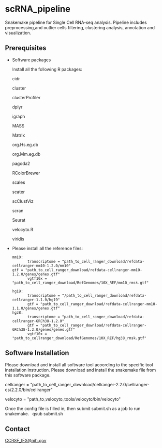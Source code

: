 # scRNA_pipeline
Snakemake pipeline for Single Cell RNA-seq analysis. Pipeline includes preprocessing,and outlier cells filtering, clustering analysis, annotation and visualization. 


## Prerequisites

 * Software packages
 
   Install all the following R packages:
   
   cidr
   
   cluster
   
   clusterProfiler
   
   dplyr
   
   igraph
   
   MASS
   
   Matrix
   
   org.Hs.eg.db
   
   org.Mm.eg.db
   
   pagoda2
   
   RColorBrewer
   
   scales
   
   scater
   
   scClustViz
   
   scran
   
   Seurat
   
   velocyto.R
   
   viridis

 
 * Please install all the reference files:
   
       mm10:
              transcriptome = "path_to_cell_ranger_download/refdata-cellranger-mm10-1.2.0/mm10"
       gtf = "path_to_cell_ranger_download/refdata-cellranger-mm10-1.2.0/genes/genes.gtf"
              vgtf10x = "path_to_cell_ranger_download/RefGenomes/10X_REF/mm10_rmsk.gtf"
             
       hg19:
              transcriptome = "/path_to_cell_ranger_download/refdata-cellranger-1.1.0/hg19"
              gtf = "path_to_cell_ranger_download/refdata-cellranger-mm10-1.1.0/genes/genes.gtf"
       hg38:
              transcriptome = "path_to_cell_ranger_download/refdata-cellranger-GRCh38-1.2.0"
              gtf = "path_to_cell_ranger_download/refdata-cellranger-GRCh38-1.2.0/genes/genes.gtf"
              vgtf10x = "path_to_cellranger_download/RefGenomes/10X_REF/hg38_rmsk.gtf"
        

## Software Installation

   Please download and install all software tool acoording to the specific tool installation instruction. 
   Please download and install the snakemake file from this software package.

 
   cellranger = "path_to_cell_ranger_download/cellranger-2.2.0/cellranger-cs/2.2.0/bin/cellranger"
   
   velocyto = "path_to_velocyto_tools/velocyto/bin/velocyto"



Once the config file is filled in, then submit submit.sh as a job to run snakemake.
 
qsub submit.sh
  
  

## Contact

  CCRSF_IFX@nih.gov

